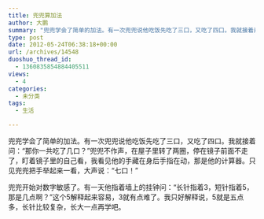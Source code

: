 ```yaml
---
title: 兜兜算加法
author: 大鹏
summary: "兜兜学会了简单的加法。有一次兜兜说他吃饭先吃了三口，又吃了四口。我就接着问：“那你一共吃了几口？”兜兜不作声，在屋子里转了两圈，停在镜子前面不走了，盯着镜子里的自己看，我看见他的手藏在身后手指在动，那是他的计算器。只见兜兜把手举起来一看，大声说：“七口！”"
type: post
date: 2012-05-24T06:38:18+00:00
url: /archives/14548
duoshuo_thread_id:
  - 1360835854884405511
views:
  - 4
categories:
  - 未分类
tags:
  - 生活

---
```

兜兜学会了简单的加法。有一次兜兜说他吃饭先吃了三口，又吃了四口。我就接着问：“那你一共吃了几口？”兜兜不作声，在屋子里转了两圈，停在镜子前面不走了，盯着镜子里的自己看，我看见他的手藏在身后手指在动，那是他的计算器。只见兜兜把手举起来一看，大声说：“七口！”
  
兜兜开始对数字敏感了。有一天他指着墙上的挂钟问：“长针指着3，短针指着5，那是几点啊？”这个5解释起来容易，3就有点难了。我只好解释说，5就是五点多，长针比较复杂，长大一点再学吧。
